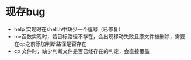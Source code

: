 # 现存bug
- help 实现时在shell.h中缺少一个逗号（已修复）
- mv函数实现时，若目标路径不存在，会出现移动失败且原文件被删除，需要在cp之前添加判断路径是否存在
- cp 文件时，缺少判断文件是否已经存在的判定，会直接覆盖
